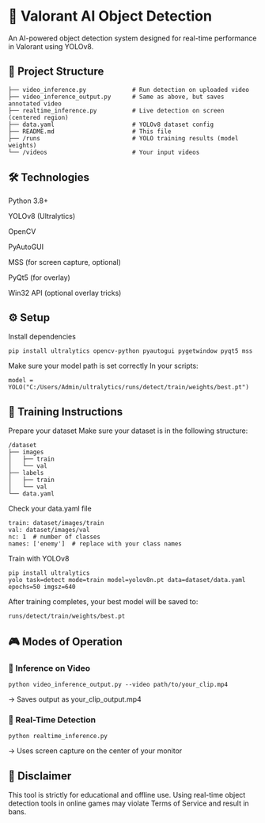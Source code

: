 # 🧠 Valorant AI Object Detection
An AI-powered object detection system designed for real-time performance in Valorant using YOLOv8.

## 📂 Project Structure
```text
├── video_inference.py             # Run detection on uploaded video
├── video_inference_output.py      # Same as above, but saves annotated video
├── realtime_inference.py          # Live detection on screen (centered region)
├── data.yaml                      # YOLOv8 dataset config
├── README.md                      # This file
├── /runs                          # YOLO training results (model weights)
└── /videos                        # Your input videos
``` 

## 🛠️ Technologies
Python 3.8+

YOLOv8 (Ultralytics)

OpenCV

PyAutoGUI

MSS (for screen capture, optional)

PyQt5 (for overlay)

Win32 API (optional overlay tricks)

## ⚙️ Setup
Install dependencies
```text
pip install ultralytics opencv-python pyautogui pygetwindow pyqt5 mss
``` 

Make sure your model path is set correctly
In your scripts:
```text
model = YOLO("C:/Users/Admin/ultralytics/runs/detect/train/weights/best.pt")
```

## 🧪 Training Instructions
Prepare your dataset
Make sure your dataset is in the following structure:
```text
/dataset
├── images
│   ├── train
│   └── val
├── labels
│   ├── train
│   └── val
└── data.yaml
```
Check your data.yaml file
```text
train: dataset/images/train
val: dataset/images/val
nc: 1  # number of classes
names: ['enemy']  # replace with your class names
```
Train with YOLOv8
```text
pip install ultralytics
yolo task=detect mode=train model=yolov8n.pt data=dataset/data.yaml epochs=50 imgsz=640
```
After training completes, your best model will be saved to:
```text
runs/detect/train/weights/best.pt
```

## 🎮 Modes of Operation

### 🎥 Inference on Video
```text
python video_inference_output.py --video path/to/your_clip.mp4
```
→ Saves output as your_clip_output.mp4

### 🔴 Real-Time Detection
```text
python realtime_inference.py
```
→ Uses screen capture on the center of your monitor

## 🚨 Disclaimer
This tool is strictly for educational and offline use.
Using real-time object detection tools in online games may violate Terms of Service and result in bans.

